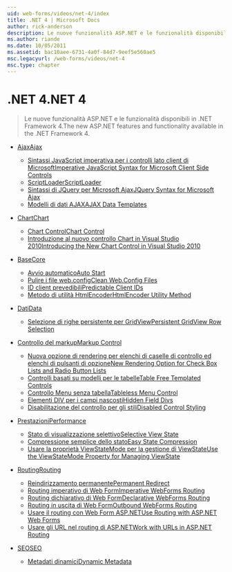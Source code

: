 ```yaml
---
uid: web-forms/videos/net-4/index
title: .NET 4 | Microsoft Docs
author: rick-anderson
description: Le nuove funzionalità ASP.NET e le funzionalità disponibili in .NET Framework 4.
ms.author: riande
ms.date: 10/05/2011
ms.assetid: bac10aee-6731-4a0f-84d7-9eef5e560ae5
msc.legacyurl: /web-forms/videos/net-4
msc.type: chapter
---
```

<a name="net-4"></a><span data-ttu-id="ef09c-103">.NET 4</span><span class="sxs-lookup"><span data-stu-id="ef09c-103">.NET 4</span></span>
====================
> <span data-ttu-id="ef09c-104">Le nuove funzionalità ASP.NET e le funzionalità disponibili in .NET Framework 4.</span><span class="sxs-lookup"><span data-stu-id="ef09c-104">The new ASP.NET features and functionality available in the .NET Framework 4.</span></span>


- [<span data-ttu-id="ef09c-105">Ajax</span><span class="sxs-lookup"><span data-stu-id="ef09c-105">Ajax</span></span>](ajax/index.md)

    - [<span data-ttu-id="ef09c-106">Sintassi JavaScript imperativa per i controlli lato client di Microsoft</span><span class="sxs-lookup"><span data-stu-id="ef09c-106">Imperative JavaScript Syntax for Microsoft Client Side Controls</span></span>](ajax/aspnet-4-quick-hit-imperative-javascript-syntax-for-microsoft-client-side-controls.md)
    - [<span data-ttu-id="ef09c-107">ScriptLoader</span><span class="sxs-lookup"><span data-stu-id="ef09c-107">ScriptLoader</span></span>](ajax/aspnet-4-quick-hit-the-scriptloader.md)
    - [<span data-ttu-id="ef09c-108">Sintassi di JQuery per Microsoft Ajax</span><span class="sxs-lookup"><span data-stu-id="ef09c-108">JQuery Syntax for Microsoft Ajax</span></span>](ajax/aspnet-4-quick-hit-jquery-syntax-for-microsoft-ajax.md)
    - [<span data-ttu-id="ef09c-109">Modelli di dati AJAX</span><span class="sxs-lookup"><span data-stu-id="ef09c-109">AJAX Data Templates</span></span>](ajax/aspnet-4-quick-hit-ajax-data-templates.md)
- [<span data-ttu-id="ef09c-110">Chart</span><span class="sxs-lookup"><span data-stu-id="ef09c-110">Chart</span></span>](chart/index.md)

    - [<span data-ttu-id="ef09c-111">Chart Control</span><span class="sxs-lookup"><span data-stu-id="ef09c-111">Chart Control</span></span>](chart/aspnet-4-quick-hit-chart-control.md)
    - [<span data-ttu-id="ef09c-112">Introduzione al nuovo controllo Chart in Visual Studio 2010</span><span class="sxs-lookup"><span data-stu-id="ef09c-112">Introducing the New Chart Control in Visual Studio 2010</span></span>](chart/aspnet-4-how-do-i-introducing-the-new-chart-control-in-visual-studio-2010.md)
- [<span data-ttu-id="ef09c-113">Base</span><span class="sxs-lookup"><span data-stu-id="ef09c-113">Core</span></span>](core/index.md)

    - [<span data-ttu-id="ef09c-114">Avvio automatico</span><span class="sxs-lookup"><span data-stu-id="ef09c-114">Auto Start</span></span>](core/aspnet-4-quick-hit-auto-start.md)
    - [<span data-ttu-id="ef09c-115">Pulire i file web.config</span><span class="sxs-lookup"><span data-stu-id="ef09c-115">Clean Web.Config Files</span></span>](core/aspnet-4-quick-hit-clean-webconfig-files.md)
    - [<span data-ttu-id="ef09c-116">ID client prevedibili</span><span class="sxs-lookup"><span data-stu-id="ef09c-116">Predictable Client IDs</span></span>](core/aspnet-4-quick-hit-predictable-client-ids.md)
    - [<span data-ttu-id="ef09c-117">Metodo di utilità HtmlEncoder</span><span class="sxs-lookup"><span data-stu-id="ef09c-117">HtmlEncoder Utility Method</span></span>](core/aspnet-4-quick-hit-the-htmlencoder-utility-method.md)
- [<span data-ttu-id="ef09c-118">Dati</span><span class="sxs-lookup"><span data-stu-id="ef09c-118">Data</span></span>](data/index.md)

    - [<span data-ttu-id="ef09c-119">Selezione di righe persistente per GridView</span><span class="sxs-lookup"><span data-stu-id="ef09c-119">Persistent GridView Row Selection</span></span>](data/aspnet-4-quick-hit-persistent-gridview-row-selection.md)
- [<span data-ttu-id="ef09c-120">Controllo del markup</span><span class="sxs-lookup"><span data-stu-id="ef09c-120">Markup Control</span></span>](markup-control/index.md)

    - [<span data-ttu-id="ef09c-121">Nuova opzione di rendering per elenchi di caselle di controllo ed elenchi di pulsanti di opzione</span><span class="sxs-lookup"><span data-stu-id="ef09c-121">New Rendering Option for Check Box Lists and Radio Button Lists</span></span>](markup-control/aspnet-4-quick-hit-new-rendering-option-for-check-box-lists-and-radio-button-lists.md)
    - [<span data-ttu-id="ef09c-122">Controlli basati su modelli per le tabelle</span><span class="sxs-lookup"><span data-stu-id="ef09c-122">Table Free Templated Controls</span></span>](markup-control/aspnet-4-quick-hit-table-free-templated-controls.md)
    - [<span data-ttu-id="ef09c-123">Controllo Menu senza tabella</span><span class="sxs-lookup"><span data-stu-id="ef09c-123">Tableless Menu Control</span></span>](markup-control/aspnet-4-quick-hit-tableless-menu-control.md)
    - [<span data-ttu-id="ef09c-124">Elementi DIV per i campi nascosti</span><span class="sxs-lookup"><span data-stu-id="ef09c-124">Hidden Field Divs</span></span>](markup-control/aspnet-4-quick-hit-hidden-field-divs.md)
    - [<span data-ttu-id="ef09c-125">Disabilitazione del controllo per gli stili</span><span class="sxs-lookup"><span data-stu-id="ef09c-125">Disabled Control Styling</span></span>](markup-control/aspnet-4-quick-hit-disabled-control-styling.md)
- [<span data-ttu-id="ef09c-126">Prestazioni</span><span class="sxs-lookup"><span data-stu-id="ef09c-126">Performance</span></span>](performance/index.md)

    - [<span data-ttu-id="ef09c-127">Stato di visualizzazione selettivo</span><span class="sxs-lookup"><span data-stu-id="ef09c-127">Selective View State</span></span>](performance/aspnet-4-quick-hit-selective-view-state.md)
    - [<span data-ttu-id="ef09c-128">Compressione semplice dello stato</span><span class="sxs-lookup"><span data-stu-id="ef09c-128">Easy State Compression</span></span>](performance/aspnet-4-quick-hit-easy-state-compression.md)
    - [<span data-ttu-id="ef09c-129">Usare la proprietà ViewStateMode per la gestione di ViewState</span><span class="sxs-lookup"><span data-stu-id="ef09c-129">Use the ViewStateMode Property for Managing ViewState</span></span>](performance/how-do-i-use-the-viewstatemode-property-for-managing-viewstate.md)
- [<span data-ttu-id="ef09c-130">Routing</span><span class="sxs-lookup"><span data-stu-id="ef09c-130">Routing</span></span>](routing/index.md)

    - [<span data-ttu-id="ef09c-131">Reindirizzamento permanente</span><span class="sxs-lookup"><span data-stu-id="ef09c-131">Permanent Redirect</span></span>](routing/aspnet-4-quick-hit-permanent-redirect.md)
    - [<span data-ttu-id="ef09c-132">Routing imperativo di Web Form</span><span class="sxs-lookup"><span data-stu-id="ef09c-132">Imperative WebForms Routing</span></span>](routing/aspnet-4-quick-hit-imperative-webforms-routing.md)
    - [<span data-ttu-id="ef09c-133">Routing dichiarativo di Web Form</span><span class="sxs-lookup"><span data-stu-id="ef09c-133">Declarative WebForms Routing</span></span>](routing/aspnet-4-quick-hit-declarative-webforms-routing.md)
    - [<span data-ttu-id="ef09c-134">Routing in uscita di Web Form</span><span class="sxs-lookup"><span data-stu-id="ef09c-134">Outbound WebForms Routing</span></span>](routing/aspnet-4-quick-hit-outbound-webforms-routing.md)
    - [<span data-ttu-id="ef09c-135">Usare il routing con Web Form ASP.NET</span><span class="sxs-lookup"><span data-stu-id="ef09c-135">Use Routing with ASP.NET Web Forms</span></span>](routing/how-do-i-use-routing-with-aspnet-web-forms.md)
    - [<span data-ttu-id="ef09c-136">Usare gli URL nel routing di ASP.NET</span><span class="sxs-lookup"><span data-stu-id="ef09c-136">Work with URLs in ASP.NET Routing</span></span>](routing/how-do-i-work-with-urls-in-aspnet-routing.md)
- [<span data-ttu-id="ef09c-137">SEO</span><span class="sxs-lookup"><span data-stu-id="ef09c-137">SEO</span></span>](seo/index.md)

    - [<span data-ttu-id="ef09c-138">Metadati dinamici</span><span class="sxs-lookup"><span data-stu-id="ef09c-138">Dynamic Metadata</span></span>](seo/aspnet-4-quick-hit-dynamic-metadata.md)
